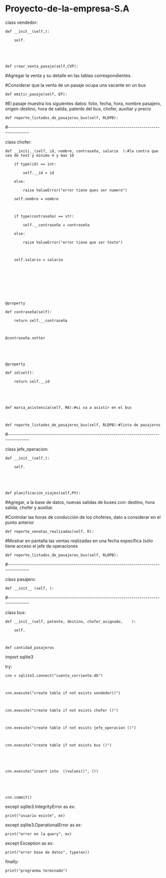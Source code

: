 # Proyecto-de-la-empresa-S.A
class vendedor:

    def __init__(self,):

        self.





    def crear_venta_pasaje(self,CVP):

#Agregar la venta y su detalle en las tablas correspondientes. 

#Considerar que la venta de un pasaje ocupa una vacante en un bus





    def emitir_pasaje(self, EP):

#El pasaje muestra los siguientes datos: folio, fecha, hora, nombre pasajero, origen-destino, hora de salida, patente del bus, chofer, auxiliar y precio 





    def reporte_listados_de_pasajeros_bus(self, RLDPB):        



#----------------------------------------------------------------------------------------



class chofer:

    def __initi__(self, id, nombre, contraseña, salario  ):#la contra que sea de text y minimo 4 y max 10

        if type(id) == int:

            self.__id = id

        else:

            raise ValueError("error tiene ques ser numero")

        self.nombre = nombre



        if type(contraseña) == str:

            self.__contraseña = contraseña

        else:

            raise ValueError("error tiene que ser texto")

        

        self.salario = salario









    @property

    def contraseña(self):

        return self.__contraseña    



    @contraseña.setter

    



    @property

    def id(self):

        return self.__id

    



    def marca_asistencia(self, MA):#si va a asistir en el bus



    def reporte_listados_de_pasajeros_bus(self, RLDPB):#lista de pasajeros





#----------------------------------------------------------------------------------------





class jefe_operacion:

    def __init__(self,):

        self.





    def planificacion_viajes(self,PV):

#Agregar, a la base de datos, nuevas salidas de buses con: destino, hora salida, chofer y auxiliar. 

#Controlar las horas de conducción de los choferes, dato a considerar en el punto anterior

        



    def reporte_venatas_realizadas(self, R):

#Mostrar en pantalla las ventas realizadas en una fecha específica (sólo tiene acceso el jefe de operaciones





    def reporte_listados_de_pasajeros_bus(self, RLDPB):  





#----------------------------------------------------------------------------------------





class pasajero:

    def __init__ (self, ):















#----------------------------------------------------------------------------------------



class bus:

    def __init__(self, patente, destino, chofer_asignado,    ):

        self.



    def cantidad_pasajeros





import sqlite3



try:

    cnn = sqlite3.connect("cuenta_corriente.db")

    

    cnn.execute("create table if not exists vendedor()")

    

    cnn.execute("create table if not exists chofer ()")



    cnn.execute("create table if not exists jefe_operacion ()")



    cnn.execute("create table if not exists bus ()")





    cnn.execute("insert into  ()values()", ()) 

    



    cnn.commit()

    

except sqlite3.IntegrityError as ex:

    print("usuario existe", ex)

    

except sqlite3.OperationalError as ex:

    print("error en la query", ex)



except Exception as ex:

    print("error base de datos", type(ex))



finally:

    print("progranma terminado")

    
